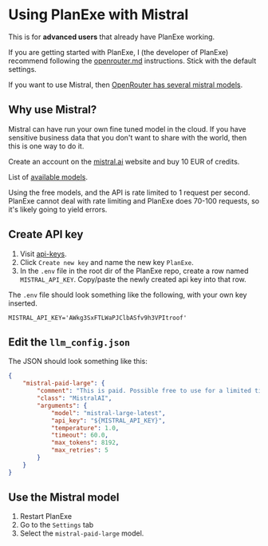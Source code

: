 # Using PlanExe with Mistral

This is for **advanced users** that already have PlanExe working.

If you are getting started with PlanExe, I (the developer of PlanExe) recommend following the [openrouter.md](openrouter.md) instructions. Stick with the default settings. 

If you want to use Mistral, then [OpenRouter has several mistral models](https://openrouter.ai/models?q=mistral). 

## Why use Mistral?

Mistral can have run your own fine tuned model in the cloud. If you have sensitive business data that you don't want to share with the world, then this is one way to do it.

Create an account on the [mistral.ai](https://mistral.ai/) website and buy 10 EUR of credits.

List of [available models](https://docs.mistral.ai/getting-started/models/models_overview/).

Using the free models, and the API is rate limited to 1 request per second. PlanExe cannot deal with rate limiting and PlanExe does 70-100 requests, so it's likely going to yield errors.

## Create API key

1. Visit [api-keys](https://console.mistral.ai/api-keys).
2. Click `Create new key` and name the new key `PlanExe`.
3. In the `.env` file in the root dir of the PlanExe repo, create a row named `MISTRAL_API_KEY`. Copy/paste the newly created api key into that row.

The `.env` file should look something like the following, with your own key inserted.
```
MISTRAL_API_KEY='AWkg3SxFTLWaPJClbASfv9h3VPItroof'
```

## Edit the `llm_config.json`

The JSON should look something like this:

```json
{
    "mistral-paid-large": {
        "comment": "This is paid. Possible free to use for a limited time. Check the pricing before use.",
        "class": "MistralAI",
        "arguments": {
            "model": "mistral-large-latest",
            "api_key": "${MISTRAL_API_KEY}",
            "temperature": 1.0,
            "timeout": 60.0,
            "max_tokens": 8192,
            "max_retries": 5
        }
    }
}
```

## Use the Mistral model

1. Restart PlanExe
2. Go to the `Settings` tab
3. Select the `mistral-paid-large` model.
